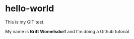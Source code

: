 # hello-world
This is my GIT test.

My name is **Britt Womelsdorf** and I'm doing a Github tutorial
